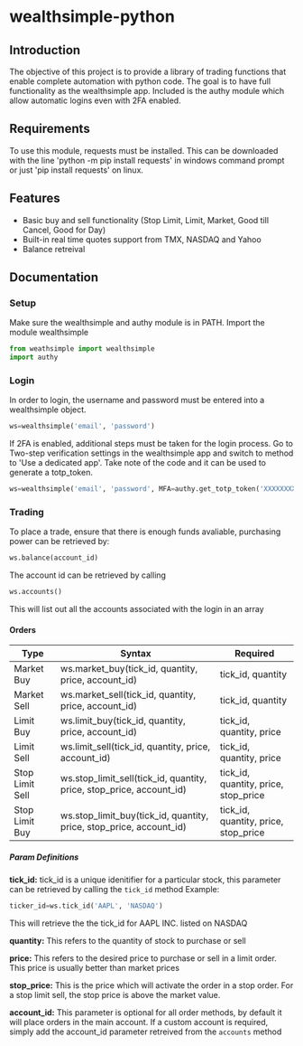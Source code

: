 # wealthsimple-python

## Introduction
The objective of this project is to provide a library of trading functions that enable complete automation with python code. The goal is to have full functionality as the wealthsimple app. Included is the authy module which allow automatic logins even with 2FA enabled.

## Requirements
To use this module, requests must be installed. This can be downloaded with the line 'python -m pip install requests' in windows command prompt or just 'pip install requests' on linux.

## Features
- Basic buy and sell functionality (Stop Limit, Limit, Market, Good till Cancel, Good for Day)
- Built-in real time quotes support from TMX, NASDAQ and Yahoo
- Balance retreival

## Documentation

### Setup
Make sure the wealthsimple and authy module is in PATH.
Import the module wealthsimple

```python 
from weathsimple import wealthsimple
import authy
```

### Login
In order to login, the username and password must be entered into a wealthsimple object.

```python
ws=wealthsimple('email', 'password')
```

If 2FA is enabled, additional steps must be taken for the login process. Go to Two-step verification settings in the wealthsimple app and switch to method to 'Use a dedicated app'. Take note of the code and it can be used to generate a totp_token.

```python
ws=wealthsimple('email', 'password', MFA=authy.get_totp_token('XXXXXXXXXXXXXXXXXXXXXXXXXXXXXXX='))
```


### Trading

To place a trade, ensure that there is enough funds avaliable, purchasing power can be retrieved by:

```python
ws.balance(account_id)
```

The account id can be retrieved by calling

```python
ws.accounts()
```

This will list out all the accounts associated with the login in an array

#### Orders

Type | Syntax | Required
--- | --- | ---
Market Buy | ws.market_buy(tick_id, quantity, price, account_id) | tick_id, quantity
Market Sell | ws.market_sell(tick_id, quantity, price, account_id) | tick_id, quantity
Limit Buy | ws.limit_buy(tick_id, quantity, price, account_id) | tick_id, quantity, price
Limit Sell | ws.limit_sell(tick_id, quantity, price, account_id) | tick_id, quantity, price
Stop Limit Sell | ws.stop_limit_sell(tick_id, quantity, price, stop_price, account_id) | tick_id, quantity, price, stop_price
Stop Limit Buy | ws.stop_limit_buy(tick_id, quantity, price, stop_price, account_id) | tick_id, quantity, price, stop_price

##### Param Definitions
**tick_id:** tick_id is a unique idenitifier for a particular stock, this parameter can be retrieved by calling the `tick_id` method
Example: 
```python
ticker_id=ws.tick_id('AAPL', 'NASDAQ')
```
This will retrieve the the tick_id for AAPL INC. listed on NASDAQ

**quantity:** This refers to the quantity of stock to purchase or sell

**price:** This refers to the desired price to purchase or sell in a limit order. This price is usually better than market prices

**stop_price:** This is the price which will activate the order in a stop order. For a stop limit sell, the stop price is above the market value.

**account_id:** This parameter is optional for all order methods, by default it will place orders in the main account. If a custom account is required, simply add the account_id parameter retreived from the `accounts` method

